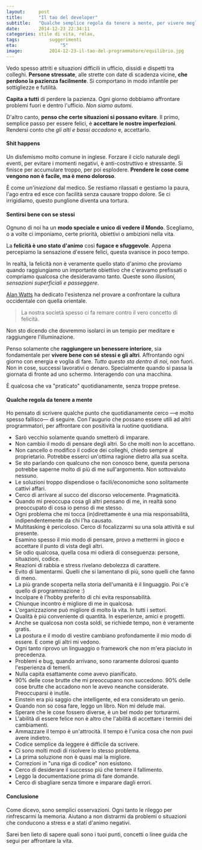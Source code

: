 ```yaml
---
layout:     post
title:      "Il tao del developer"
subtitle:   "Qualche semplice regola da tenere a mente, per vivere meglio dentro e fuori l'ufficio."
date:       2014-12-23 22:34:11
categories: stile di vita, relax, 
tags: 			suggerimenti
eta: 				"5"
image: 			2014-12-23-il-tao-del-programmatore/equilibrio.jpg
---
```


Vedo spesso attriti e situazioni difficili in ufficio, dissidi e dispetti tra colleghi. 
**Persone stressate**, alle strette con date di scadenza vicine, **che perdono la pazienza facilmente**. Si comportano in modo infantile per sottigliezze e futilità.

**Capita a tutti** di perdere la pazienza. Ogni giorno dobbiamo affrontare problemi fuori e dentro l'ufficio. *Non siamo automi*. 

D'altro canto, **penso che certe situazioni si possano evitare**. 
Il primo, semplice passo per essere felici, è **accettare le nostre imperfezioni**. Rendersi conto che *gli alti e bassi accadono* e, accettarlo.

#### Shit happens
Un disfemismo molto comune in inglese. 
Forzare il ciclo naturale degli eventi, per evitare i momenti negativi, è anti-costruttivo e stressante. Si finisce per accumulare troppo, per poi esplodere. **Prendere le cose come vengono non è facile, ma è meno doloroso**.

È come *un'iniezione* dal medico. Se restiamo rilassati e gestiamo la paura, l'ago entra ed esce con facilità senza causare troppo dolore. Se ci irrigidiamo, questo punglione diventa una tortura.


#### Sentirsi bene con se stessi
Ognuno di noi ha un **modo speciale e unico di vedere il Mondo**. Scegliamo, o a volte ci imponiamo, certe priorità, obiettivi o ambizioni nella vita.

La **felicità è uno stato d'animo** così **fugace e sfuggevole**. Appena percepiamo la sensazione d'essere felici, questa svanisce in poco tempo. 

In realtà, la felicità non è veramente quello stato d'animo che proviamo quando raggiungiamo un importante obiettivo che c'eravamo prefissati o compriamo qualcosa che desideravamo tanto. Queste sono *illusioni, sensazioni superficiali e passeggere*. 

[Alan Watts] ha dedicato l'esistenza nel provare a confrontare la cultura occidentale con quella orientale. 
> La nostra società spesso ci fa remare contro il vero concetto di felicità.

Non sto dicendo che dovremmo isolarci in un tempio per meditare e raggiungere l'illuminazione.

Penso solamente che **raggiungere un benessere interiore**, sia fondamentale per **vivere bene con sé stessi e gli altri**. Affrontando ogni giorno con energia e voglia di fare. *Tutto questo sta dentro di noi*, non fuori. Non in cose, successi lavorativi o denaro. Specialmente quando si passa la giornata di fronte ad uno schermo. Interagendo con una macchina.

È qualcosa che va "praticato" quotidianamente, senza troppe pretese.


#### Qualche regola da tenere a mente
Ho pensato di scrivere qualche punto che quotidianamente cerco &mdash;e molto spesso fallisco&mdash; di seguire.
Con l'augurio che possano essere utili ad altri programmatori, per affrontare con positività la ruotine quotidiana.

* Sarò vecchio solamente quando smetterò di imparare.
* Non cambio il modo di pensare degli altri. So che molti non lo accettano.
* Non cancello o modifico il codice dei colleghi, chiedo sempre al proprietario. Potrebbe esserci un'ottima ragione dietro alla sua scelta.
* Se sto parlando con qualcuno che non conosco bene, questa persona potrebbe saperne molto di più di me sull'argomento. Non sottovaluto nessuno.
* Le soluzioni troppo dispendiose o facili/economiche sono solitamente cattivi affari.
* Cerco di arrivare al succo del discorso velocemente. Pragmaticità.
* Quando mi preoccupa cosa gli altri pensano di me, in realtà sono preoccupato di cosa io penso di me stesso.
* Ogni problema che mi tocca (in)direttamente è una mia responsabilità, indipendentemente da chi l'ha causato.
* Multitasking è pericoloso. Cerco di focalizzarmi su una sola attività e sul presente.
* Esamino spesso il mio modo di pensare, provo a mettermi in gioco e accettare il punto di vista degli altri.
* Se odio qualcosa, quella cosa mi odierà di conseguenza: persone, situazioni, codice.
* Reazioni di rabbia e stress rivelano debolezza di carattere.
* Evito di lamentarmi. Quelli che si lamentano di più, sono quelli che fanno di meno. 
* La più grande scoperta nella storia dell'umanità è il linguaggio. Poi c'è quello di programmazione :)
* Incolpare è l'hobby preferito di chi evita responsabilità.
* Chiunque incontro è migliore di me in qualcosa.
* L'organizzazione può migliore di molto la vita. In tutti i settori.
* Qualità è piú conveniente di quantità. In esperienze, amici e progetti.
* Anche se qualcosa non costa soldi, se richiede tempo, non è veramente gratis.
* La postura e il modo di vestire cambiano profondamente il mio modo di essere. E come gli altri mi vedono.
* Ogni tanto riprovo un linguaggio o framework che non m'era piaciuto in precedenza.
* Problemi e bug, quando arrivano, sono raramente dolorosi quanto l'esperienza di temerli.
* Nulla capita esattamente come avevo pianificato.
* 90% delle cose brutte che mi preoccupano non succedono. 90% delle cose brutte che accadono non le avevo neanche considerate. Preoccuparsi è inutile.
* Einstein era piú saggio che intelligente, ed era considerato un genio.
* Quando non so cosa fare, leggo un libro. Non mi delude mai.
* Sperare che le cose fossero diverse, è un bel modo per torturarmi.
* L'abilità di essere felice non è altro che l'abilità di accettare i termini dei cambiamenti.
* Ammazzare il tempo è un'attrocità. Il tempo è l'unica cosa che non puoi avere indietro.
* Codice semplice da leggere è difficile da scrivere.
* Ci sono molti modi di risolvere lo stesso problema. 
* La prima soluzione non è quasi mai la migliore.
* Correzioni in "una riga di codice" non esistono.
* Cerco di desiderare il successo piú che temere il fallimento.
* Leggo la documentazione prima di fare domande.
* Cerco di sbagliare senza timore e imparare dagli errori.


#### Conclusione
Come dicevo, sono semplici osservazioni. Ogni tanto le rileggo per rinfrescarmi la memoria.
Aiutano a non distrarmi da problemi o situazioni che conducono a stress e a stati d'animo negativi.

Sarei ben lieto di sapere quali sono i tuoi punti, concetti o linee guida che segui per affrontare la vita.

[Alan Watts]: http://en.wikipedia.org/wiki/Alan_Watts
